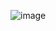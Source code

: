 
![image](https://user-images.githubusercontent.com/85022962/175796226-b90a09b3-ec36-4a1b-b5e5-a3b619efc318.png)
